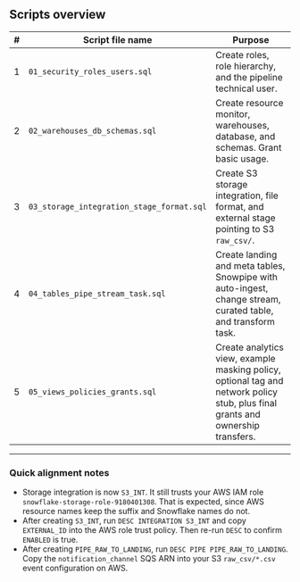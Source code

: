 
## Scripts overview

| # | Script file name                          | Purpose                                                                                                                         |
| - | ----------------------------------------- | ------------------------------------------------------------------------------------------------------------------------------- |
| 1 | `01_security_roles_users.sql`             | Create roles, role hierarchy, and the pipeline technical user.                                                                  |
| 2 | `02_warehouses_db_schemas.sql`            | Create resource monitor, warehouses, database, and schemas. Grant basic usage.                                                  |
| 3 | `03_storage_integration_stage_format.sql` | Create S3 storage integration, file format, and external stage pointing to S3 `raw_csv/`.                                       |
| 4 | `04_tables_pipe_stream_task.sql`          | Create landing and meta tables, Snowpipe with auto-ingest, change stream, curated table, and transform task.                    |
| 5 | `05_views_policies_grants.sql`            | Create analytics view, example masking policy, optional tag and network policy stub, plus final grants and ownership transfers. |

---

### Quick alignment notes

* Storage integration is now `S3_INT`. It still trusts your AWS IAM role `snowflake-storage-role-9180401308`. That is expected, since AWS resource names keep the suffix and Snowflake names do not.
* After creating `S3_INT`, run `DESC INTEGRATION S3_INT` and copy `EXTERNAL_ID` into the AWS role trust policy. Then re-run `DESC` to confirm `ENABLED` is true.
* After creating `PIPE_RAW_TO_LANDING`, run `DESC PIPE PIPE_RAW_TO_LANDING`. Copy the `notification_channel` SQS ARN into your S3 `raw_csv/*.csv` event configuration on AWS.
